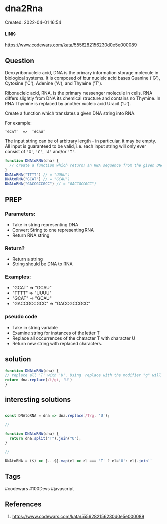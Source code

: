 # dna2Rna
Created: 2022-04-01 16:54

#### LINK:
https://www.codewars.com/kata/5556282156230d0e5e000089
## Question
Deoxyribonucleic acid, DNA is the primary information storage molecule in biological systems. It is composed of four nucleic acid bases Guanine ('G'), Cytosine ('C'), Adenine ('A'), and Thymine ('T').

Ribonucleic acid, RNA, is the primary messenger molecule in cells. RNA differs slightly from DNA its chemical structure and contains no Thymine. In RNA Thymine is replaced by another nucleic acid Uracil ('U').

Create a function which translates a given DNA string into RNA.

For example:

```
"GCAT"  =>  "GCAU"
```

The input string can be of arbitrary length - in particular, it may be empty. All input is guaranteed to be valid, i.e. each input string will only ever consist of `'G'`, `'C'`, `'A'` and/or `'T'`.

```javascript
function DNAtoRNA(dna) {
  // create a function which returns an RNA sequence from the given DNA sequence
}
DNAtoRNA("TTTT") // = "UUUU")
DNAtoRNA("GCAT") // = "GCAU")
DNAtoRNA("GACCGCCGCC") // = "GACCGCCGCC")
```


## PREP
### Parameters:
- Take in string representing DNA 
- Convert String to one representing RNA
- Return RNA string

### Return?
- Return a string
- String should be DNA to RNA

### Examples:
- "GCAT"  =>  "GCAU"
- "TTTT"  => "UUUU"
- "GCAT" => "GCAU"
- "GACCGCCGCC" => "GACCGCCGCC"

### pseudo code
- Take in string variable
- Examine string for instances of the letter T
- Replace all occurrences of the character T with character U
- Return new string with replaced characters.

## solution
```javascript
function DNAtoRNA(dna) {
// replace all 'T' with 'U'. Using .replace with the modifier "g" will replace globally (all) and "i" will ignore case replacing either t or T
return dna.replace(/t/gi, 'U')
}

```

## interesting solutions
```javascript

const DNAtoRNA = dna => dna.replace(/T/g, 'U');

//

function DNAtoRNA(dna) {
  return dna.split("T").join("U");
}

//

DNAtoRNA = ($) => [...$].map(el => el === 'T' ? el='U': el).join`` 

```

## Tags
#codewars #100Devs #javascript 

## References
1. https://www.codewars.com/kata/5556282156230d0e5e000089